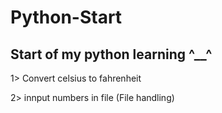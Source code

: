 # Python-Start

## Start of my python learning ^__^

1> Convert celsius to fahrenheit

2> innput numbers in file (File handling)
